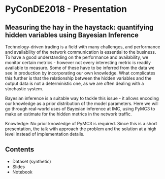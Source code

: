 # PyConDE2018 - Presentation 


## Measuring the hay in the haystack: quantifying hidden variables using Bayesian Inference

Technology-driven trading is a field with many challenges, and performance and availability of the network communication is essential to the business. To have a good understanding on the performance and availability, we monitor certain metrics - however not every interesting metric is readily available to measure. Some of these have to be inferred from the data we see in production by incorporating our own knowledge. What complicates this further is that the relationship between the hidden variables and the output data is not a deterministic one, as we are often dealing with a stochastic system.

Bayesian inference is a suitable way to tackle this issue - it allows encoding our knowledge as a prior distribution of the model parameters. Here we will go through real-world uses of Bayesian inference at IMC, using PyMC3 to make an estimate for the hidden metrics in the network traffic.

Knowledge: No prior knowledge of PyMC3 is required. Since this is a short presentation, the talk with approach the problem and the solution at a high level instead of implementation details.


## Contents
- Dataset (synthetic)
- Slides
- Notebook
